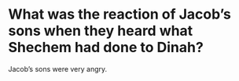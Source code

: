 # What was the reaction of Jacob’s sons when they heard what Shechem had done to Dinah?

Jacob’s sons were very angry.
